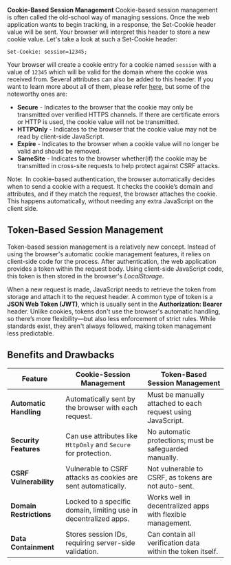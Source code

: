 **Cookie-Based Session Management**
Cookie-based session management is often called the old-school way of managing sessions. Once the web application wants to begin tracking, in a response, the Set-Cookie header value will be sent. Your browser will interpret this header to store a new cookie value. Let's take a look at such a Set-Cookie header:

`Set-Cookie: session=12345;`  

Your browser will create a cookie entry for a cookie named `session` with a value of `12345` which will be valid for the domain where the cookie was received from. Several attributes can also be added to this header. If you want to learn more about all of them, please refer [here](https://developer.mozilla.org/en-US/docs/Web/HTTP/Headers/Set-Cookie), but some of the noteworthy ones are:
- **Secure** - Indicates to the browser that the cookie may only be transmitted over verified HTTPS channels. If there are certificate errors or HTTP is used, the cookie value will not be transmitted.
- **HTTPOnly** - Indicates to the browser that the cookie value may not be read by client-side JavaScript.
- **Expire** - Indicates to the browser when a cookie value will no longer be valid and should be removed.
- **SameSite** - Indicates to the browser whether(if) the cookie may be transmitted in cross-site requests to help protect against CSRF attacks.

Note:
	 In cookie-based authentication, the browser automatically decides when to send a cookie with a request. It checks the cookie’s domain and attributes, and if they match the request, the browser attaches the cookie. This happens automatically, without needing any extra JavaScript on the client side.

## Token-Based Session Management
Token-based session management is a relatively new concept. Instead of using the browser's automatic cookie management features, it relies on client-side code for the process. After authentication, the web application provides a token within the request body. Using client-side JavaScript code, this token is then stored in the browser's *LocalStorage*.

When a new request is made, JavaScript needs to retrieve the token from storage and attach it to the request header. A common type of token is a **JSON Web Token (JWT)**, which is usually sent in the **Authorization: Bearer** header. Unlike cookies, tokens don't use the browser's automatic handling, so there’s more flexibility—but also less enforcement of strict rules. While standards exist, they aren't always followed, making token management less predictable.


## Benefits and Drawbacks

| **Feature**             | **Cookie-Session Management**                                    | **Token-Based Session Management**                          |
| ----------------------- | ---------------------------------------------------------------- | ----------------------------------------------------------- |
| **Automatic Handling**  | Automatically sent by the browser with each request.             | Must be manually attached to each request using JavaScript. |
| **Security Features**   | Can use attributes like `HttpOnly` and `Secure` for protection.  | No automatic protections; must be safeguarded manually.     |
| **CSRF Vulnerability**  | Vulnerable to CSRF attacks as cookies are sent automatically.    | Not vulnerable to CSRF, as tokens are not auto-sent.        |
| **Domain Restrictions** | Locked to a specific domain, limiting use in decentralized apps. | Works well in decentralized apps with flexible management.  |
| **Data Containment**    | Stores session IDs, requiring server-side validation.            | Can contain all verification data within the token itself.  |

